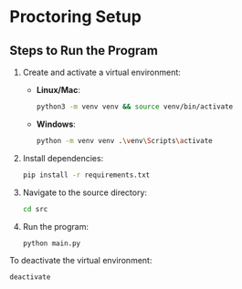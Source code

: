 # Proctoring Setup

## Steps to Run the Program

1. Create and activate a virtual environment:
   - **Linux/Mac**:
     ```bash
     python3 -m venv venv && source venv/bin/activate
     ```
   - **Windows**:
     ```bash
     python -m venv venv .\venv\Scripts\activate
     ```

2. Install dependencies:
   ```bash
   pip install -r requirements.txt
   ```

3. Navigate to the source directory:
   ```bash
   cd src
   ```

4. Run the program:
   ```bash
   python main.py
   ```

To deactivate the virtual environment:
```bash
deactivate
```
